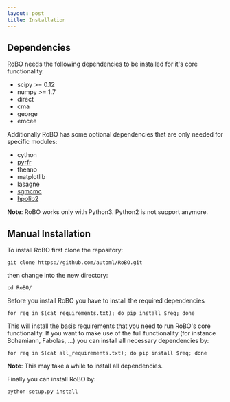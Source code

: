 ```yaml
---
layout: post
title: Installation
---
```



## Dependencies

RoBO needs the following dependencies to be installed for it's core functionality.

* scipy >= 0.12
* numpy >= 1.7
* direct
* cma
* george
* emcee

Additionally RoBO has some optional dependencies that are only needed for specific modules:

* cython
* [pyrfr](https://bitbucket.org/aadfreiburg/random_forest_run/)
* theano
* matplotlib
* lasagne
* [sgmcmc](https://github.com/stokasto/sgmcmc)
* [hpolib2](https://github.com/automl/HPOlib2)


**Note**: RoBO works only with Python3. Python2 is not support anymore.


## Manual Installation


To install RoBO first clone the repository:

    git clone https://github.com/automl/RoBO.git

then change into the new directory:

    cd RoBO/

Before you install RoBO you have to install the required dependencies

    for req in $(cat requirements.txt); do pip install $req; done

This will install the basis requirements that you need to run RoBO's core functionality. If you want to make
use of the full functionality (for instance Bohamiann, Fabolas, ...) you can install all necessary dependencies
by:

    for req in $(cat all_requirements.txt); do pip install $req; done

**Note**: This may take a while to install all dependencies.

Finally you can install RoBO by:

    python setup.py install

